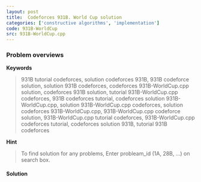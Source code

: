 ```yaml
---
layout: post
title:  Codeforces 931B. World Cup solution
categories: ['constructive algorithms', 'implementation']
code: 931B-WorldCup
src: 931B-WorldCup.cpp
---
```

### **Problem overviews**

**Keywords**
> 931B tutorial codeforces, solution codeforces 931B, 931B codeforce solution, solution 931B codeforces, codeforces 931B-WorldCup.cpp solution, codeforces 931B solution, tutorial 931B-WorldCup.cpp codeforces, 931B codeforces tutorial, codeforces solution 931B-WorldCup.cpp, solution 931B-WorldCup.cpp codeforces, solution codeforces 931B-WorldCup.cpp, 931B-WorldCup.cpp codeforce solution, 931B-WorldCup.cpp tutorial codeforces, 931B-WorldCup.cpp codeforces tutorial, codeforces solution 931B, tutorial 931B codeforces

**Hint**
> To find solution for any problems, Enter probleam_id (1A, 28B, ...) on search box. 

#### **Solution**



